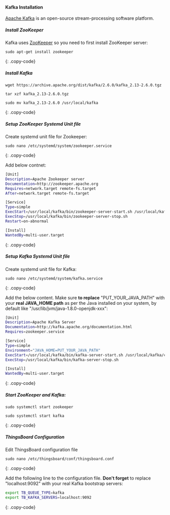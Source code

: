 #### Kafka Installation

[Apache Kafka](https://kafka.apache.org/) is an open-source stream-processing software platform.

##### Install ZooKeeper

Kafka uses [ZooKeeper](https://zookeeper.apache.org/) so you need to first install ZooKeeper server:

```text
sudo apt-get install zookeeper
```
{: .copy-code}

##### Install Kafka

```text
wget https://archive.apache.org/dist/kafka/2.6.0/kafka_2.13-2.6.0.tgz

tar xzf kafka_2.13-2.6.0.tgz

sudo mv kafka_2.13-2.6.0 /usr/local/kafka
```
{: .copy-code}

##### Setup ZooKeeper Systemd Unit file

Create systemd unit file for Zookeeper:
```text
sudo nano /etc/systemd/system/zookeeper.service
```
{: .copy-code}

Add below contnet:
```bash
[Unit]
Description=Apache Zookeeper server
Documentation=http://zookeeper.apache.org
Requires=network.target remote-fs.target
After=network.target remote-fs.target

[Service]
Type=simple
ExecStart=/usr/local/kafka/bin/zookeeper-server-start.sh /usr/local/kafka/config/zookeeper.properties
ExecStop=/usr/local/kafka/bin/zookeeper-server-stop.sh
Restart=on-abnormal

[Install]
WantedBy=multi-user.target
```
{: .copy-code}

##### Setup Kafka Systemd Unit file

Create systemd unit file for Kafka:
```text
sudo nano /etc/systemd/system/kafka.service
```
{: .copy-code}

Add the below content. Make sure **to replace** "PUT_YOUR_JAVA_PATH" with your **real JAVA_HOME path** as per the Java installed on your system, by default like "/usr/lib/jvm/java-1.8.0-openjdk-xxx": 
```bash
[Unit]
Description=Apache Kafka Server
Documentation=http://kafka.apache.org/documentation.html
Requires=zookeeper.service

[Service]
Type=simple
Environment="JAVA_HOME=PUT_YOUR_JAVA_PATH"
ExecStart=/usr/local/kafka/bin/kafka-server-start.sh /usr/local/kafka/config/server.properties
ExecStop=/usr/local/kafka/bin/kafka-server-stop.sh

[Install]
WantedBy=multi-user.target
```
{: .copy-code}
##### Start ZooKeeper and Kafka:

```text
sudo systemctl start zookeeper

sudo systemctl start kafka
```
{: .copy-code}

##### ThingsBoard Configuration

Edit ThingsBoard configuration file

```text
sudo nano /etc/thingsboard/conf/thingsboard.conf
```
{: .copy-code}

Add the following line to the configuration file. **Don't forget** to replace "localhost:9092" with your real Kafka bootstrap servers:

```bash
export TB_QUEUE_TYPE=kafka
export TB_KAFKA_SERVERS=localhost:9092
```
{: .copy-code}
